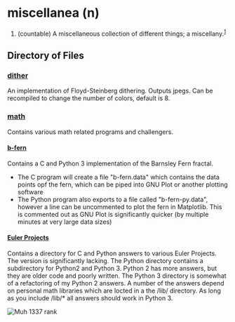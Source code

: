 # miscellanea (n)
 1. (countable) A miscellaneous collection of different things; a miscellany.<sup>[1][1]</sup>
 


## Directory of Files

### [dither][2]
An implementation of Floyd-Steinberg dithering. Outputs jpegs. Can be recompiled to change the number of colors, default is 8.

### [math][3]
Contains various math related programs and challengers.

#### [b-fern][4]
Contains a C and Python 3 implementation of the Barnsley Fern fractal. 

 - The C program will create a file "b-fern.data" which contains the data points opf the fern, which can be piped into GNU Plot or another plotting software
 - The Python program also exports to a file called "b-fern-py.data", however a line can be uncommented to plot the fern in Matplotlib. This is commented out as GNU Plot is significantly quicker (by multiple minutes at very large data sizes)

#### [Euler Projects][5]
Contains a directory for C and Python answers to various Euler Projects. The version is significantly lacking. The Python directory contains a subdirectory for Python2 and Python 3. Python 2 has more answers, but they are older code and poorly written. The Python 3 directory is somewhat of a refactoring of my Python 2 answers. A number of the answers depend on personal math libraries which are locted in a the /lib/ directory. As long as you include /lib/* all answers should work in Python 3.

![Muh 1337 rank](https://projecteuler.net/profile/pard68.png)


 [1]: https://en.wiktionary.org/wiki/miscellanea#English "Wiktionary.com"
 [2]: https://github.com/pard68/miscellanea/tree/master/dither
 [3]: https://github.com/pard68/miscellanea/tree/master/math
 [4]: https://github.com/pard68/miscellanea/tree/master/math/b-fern
 [5]: https://github.com/pard68/miscellanea/tree/master/math/euler-proj
